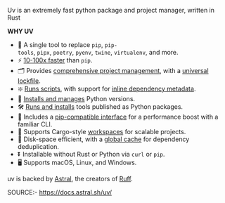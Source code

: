 Uv is an extremely fast python package and project manager, written in Rust

**WHY UV**
- 🚀 A single tool to replace `pip`, `pip-tools`, `pipx`, `poetry`, `pyenv`, `twine`, `virtualenv`, and more.
- ⚡️ [10-100x faster](https://github.com/astral-sh/uv/blob/main/BENCHMARKS.md) than `pip`.
- 🗂️ Provides [comprehensive project management](https://docs.astral.sh/uv/#projects), with a [universal lockfile](https://docs.astral.sh/uv/concepts/projects/layout/#the-lockfile).
- ❇️ [Runs scripts](https://docs.astral.sh/uv/#scripts), with support for [inline dependency metadata](https://docs.astral.sh/uv/guides/scripts/#declaring-script-dependencies).
- 🐍 [Installs and manages](https://docs.astral.sh/uv/#python-versions) Python versions.
- 🛠️ [Runs and installs](https://docs.astral.sh/uv/#tools) tools published as Python packages.
- 🔩 Includes a [pip-compatible interface](https://docs.astral.sh/uv/#the-pip-interface) for a performance boost with a familiar CLI.
- 🏢 Supports Cargo-style [workspaces](https://docs.astral.sh/uv/concepts/projects/workspaces/) for scalable projects.
- 💾 Disk-space efficient, with a [global cache](https://docs.astral.sh/uv/concepts/cache/) for dependency deduplication.
- ⏬ Installable without Rust or Python via `curl` or `pip`.
- 🖥️ Supports macOS, Linux, and Windows.

uv is backed by [Astral](https://astral.sh/), the creators of [Ruff](https://github.com/astral-sh/ruff).

SOURCE:- https://docs.astral.sh/uv/

